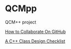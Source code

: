 # QCMpp
QCM++ project

[How to Collaborate On GitHub](https://code.tutsplus.com/tutorials/how-to-collaborate-on-github--net-34267)

[A C++ Class Design Checklist](https://www.cs.odu.edu/~zeil/cs333/latest/Public/checklist/index.html)
